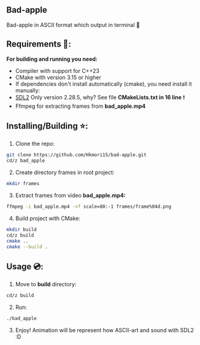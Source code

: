## Bad-apple

Bad-apple in ASCII format which output in terminal 🍎

## Requirements 📜:

**For building and running you need:**

- Compiler with support for C++23
- CMake with version 3.15 or higher
- If dependencies don't install automatically (cmake), you need install it manually:
- [SDL2](https://github.com/libsdl-org/SDL/releases/tag/release-2.28.5) Only version 2.28.5, why? See file **CMakeLists.txt in 16 line** ❗
- Ffmpeg for extracting frames from **bad_apple.mp4**

## Installing/Building ⭐:

1. Clone the repo: 

```bash
git clone https://github.com/Hkmori15/bad-apple.git
cd/z bad_apple
```
2. Create directory frames in root project:

```bash
mkdir frames
```
3. Extract frames from video **bad_apple.mp4:**

```bash
ffmpeg -i bad_apple.mp4 -vf scale=80:-1 frames/frame%04d.png
```
4. Build project with CMake:

```bash
mkdir build
cd/z build
cmake ..
cmake --build .
```

## Usage 💿:

1. Move to **build** directory:

```bash
cd/z build
```
2. Run:

```bash
./bad_apple
```
3. Enjoy! Animation will be represent how ASCII-art and sound with SDL2 :D
